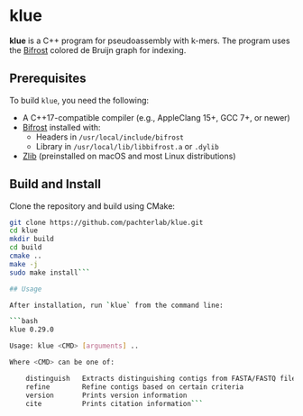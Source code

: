 # klue

**klue** is a C++ program for pseudoassembly with k-mers. The program uses the [Bifrost](https://github.com/pmelsted/Bifrost) colored de Bruijn graph for indexing.

## Prerequisites

To build `klue`, you need the following:

- A C++17-compatible compiler (e.g., AppleClang 15+, GCC 7+, or newer)
- [Bifrost](https://github.com/pmelsted/Bifrost) installed with:
  - Headers in `/usr/local/include/bifrost`
  - Library in `/usr/local/lib/libbifrost.a` or `.dylib`
- [Zlib](https://zlib.net) (preinstalled on macOS and most Linux distributions)

## Build and Install

Clone the repository and build using CMake:

```bash
git clone https://github.com/pachterlab/klue.git
cd klue
mkdir build
cd build
cmake ..
make -j
sudo make install```

## Usage

After installation, run `klue` from the command line:

```bash
klue 0.29.0

Usage: klue <CMD> [arguments] ..

Where <CMD> can be one of:

    distinguish   Extracts distinguishing contigs from FASTA/FASTQ files 
    refine        Refine contigs based on certain criteria
    version       Prints version information
    cite          Prints citation information```
